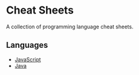 # Cheat Sheets

A collection of programming language cheat sheets.

## Languages

* [JavaScript](JavaScript/README.md)
* [Java](Java/README.md)
